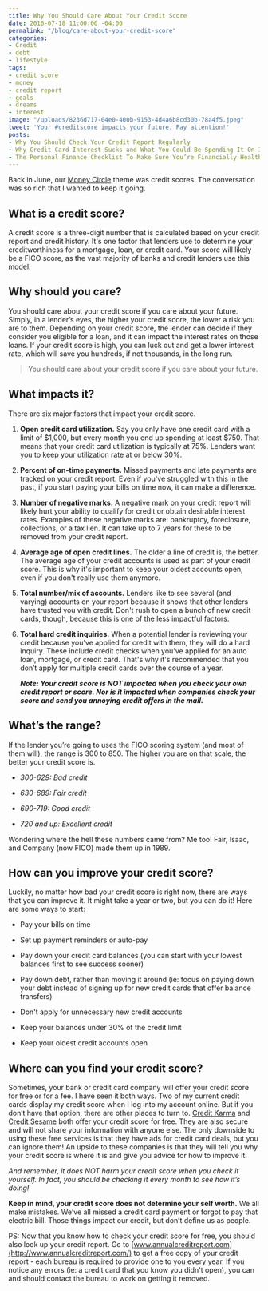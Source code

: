 ```yaml
---
title: Why You Should Care About Your Credit Score
date: 2016-07-18 11:00:00 -04:00
permalink: "/blog/care-about-your-credit-score"
categories:
- Credit
- debt
- lifestyle
tags:
- credit score
- money
- credit report
- goals
- dreams
- interest
image: "/uploads/8236d717-04e0-400b-9153-4d4a6b8cd30b-78a4f5.jpeg"
tweet: 'Your #creditscore impacts your future. Pay attention!'
posts:
- Why You Should Check Your Credit Report Regularly
- Why Credit Card Interest Sucks and What You Could Be Spending It On Instead
- The Personal Finance Checklist To Make Sure You’re Financially Healthy
---
```


Back in June, our [Money Circle](maggiegermano.com/moneycircle) theme was credit scores. The conversation was so rich that I wanted to keep it going.

## What is a credit score?

A credit score is a three-digit number that is calculated based on your credit report and credit history. It's one factor that lenders use to determine your creditworthiness for a mortgage, loan, or credit card. Your score will likely be a FICO score, as the vast majority of banks and credit lenders use this model.

## Why should you care?

You should care about your credit score if you care about your future. Simply, in a lender’s eyes, the higher your credit score, the lower a risk you are to them. Depending on your credit score, the lender can decide if they consider you eligible for a loan, and it can impact the interest rates on those loans. If your credit score is high, you can luck out and get a lower interest rate, which will save you hundreds, if not thousands, in the long run.

> You should care about your credit score if you care about your future.

## What impacts it?

There are six major factors that impact your credit score.

1. **Open credit card utilization.** Say you only have one credit card with a limit of $1,000, but every month you end up spending at least $750. That means that your credit card utilization is typically at 75%. Lenders want you to keep your utilization rate at or below 30%.

2. **Percent of on-time payments.** Missed payments and late payments are tracked on your credit report. Even if you've struggled with this in the past, if you start paying your bills on time now, it can make a difference.

3. **Number of negative marks.** A negative mark on your credit report will likely hurt your ability to qualify for credit or obtain desirable interest rates. Examples of these negative marks are: bankruptcy, foreclosure, collections, or a tax lien. It can take up to 7 years for these to be removed from your credit report.

4. **Average age of open credit lines.** The older a line of credit is, the better. The average age of your credit accounts is used as part of your credit score. This is why it's important to keep your oldest accounts open, even if you don't really use them anymore.

5. **Total number/mix of accounts.** Lenders like to see several (and varying) accounts on your report because it shows that other lenders have trusted you with credit. Don't rush to open a bunch of new credit cards, though, because this is one of the less impactful factors.

6. **Total hard credit inquiries.** When a potential lender is reviewing your credit because you’ve applied for credit with them, they will do a hard inquiry. These include credit checks when you’ve applied for an auto loan, mortgage, or credit card. That's why it's recommended that you don’t apply for multiple credit cards over the course of a year.

   ***Note: Your credit score is NOT impacted when you check your own credit report or score. Nor is it impacted when companies check your score and send you annoying credit offers in the mail.***

## What’s the range?

If the lender you’re going to uses the FICO scoring system (and most of them will), the range is 300 to 850. The higher you are on that scale, the better your credit score is.

* *300-629: Bad credit*

* *630-689: Fair credit*

* *690-719: Good credit*

* *720 and up: Excellent credit*

Wondering where the hell these numbers came from? Me too! Fair, Isaac, and Company (now FICO) made them up in 1989.

## How can you improve your credit score?

Luckily, no matter how bad your credit score is right now, there are ways that you can improve it. It might take a year or two, but you can do it! Here are some ways to start:

* Pay your bills on time

* Set up payment reminders or auto-pay

* Pay down your credit card balances (you can start with your lowest balances first to see success sooner)

* Pay down debt, rather than moving it around (ie: focus on paying down your debt instead of signing up for new credit cards that offer balance transfers)

* Don't apply for unnecessary new credit accounts

* Keep your balances under 30% of the credit limit

* Keep your oldest credit accounts open

## Where can you find your credit score?

Sometimes, your bank or credit card company will offer your credit score for free or for a fee. I have seen it both ways. Two of my current credit cards display my credit score when I log into my account online. But if you don’t have that option, there are other places to turn to. [Credit Karma](http://www.creditkarma.com/) and [Credit Sesame](http://creditsesame.go2cloud.org/aff_c?offer_id=23&aff_id=14) both offer your credit score for free. They are also secure and will not share your information with anyone else. The only downside to using these free services is that they have ads for credit card deals, but you can ignore them! An upside to these companies is that they will tell you why your credit score is where it is and give you advice for how to improve it.

*And remember, it does NOT harm your credit score when you check it yourself. In fact, you should be checking it every month to see how it’s doing!*

**Keep in mind, your credit score does not determine your self worth.** We all make mistakes. We’ve all missed a credit card payment or forgot to pay that electric bill. Those things impact our credit, but don’t define us as people.

PS: Now that you know how to check your credit score for free, you should also look up your credit report. Go to [www.annualcreditreport.com](http://www.annualcreditreport.com/) to get a free copy of your credit report - each bureau is required to provide one to you every year. If you notice any errors (ie: a credit card that you know you didn't open), you can and should contact the bureau to work on getting it removed.